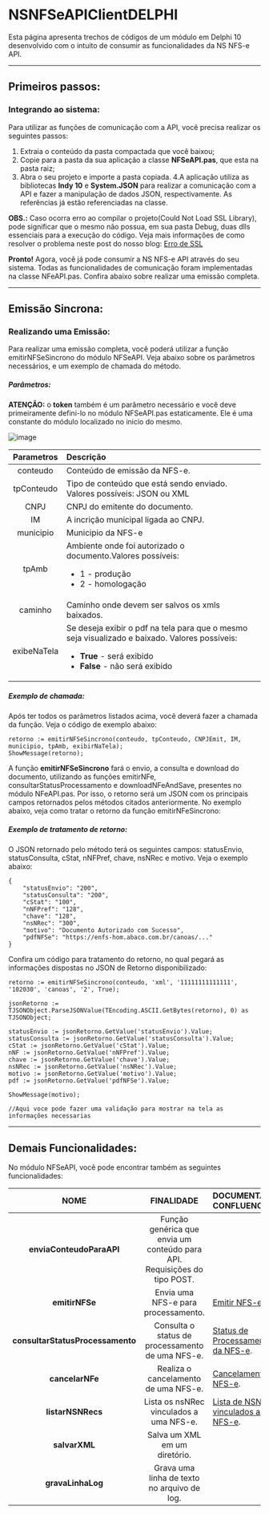 # NSNFSeAPIClientDELPHI

Esta página apresenta trechos de códigos de um módulo em Delphi 10 desenvolvido com o intuito de consumir as funcionalidades da NS NFS-e API.

-------

## Primeiros passos:

### Integrando ao sistema:

Para utilizar as funções de comunicação com a API, você precisa realizar os seguintes passos:

1. Extraia o conteúdo da pasta compactada que você baixou;
2. Copie para a pasta da sua aplicação a classe **NFSeAPI.pas**, que esta na pasta raiz;
3. Abra o seu projeto e importe a pasta copiada.
4.A aplicação utiliza as bibliotecas **Indy 10** e **System.JSON** para realizar a comunicação com a API e fazer a manipulação de dados JSON, respectivamente. As referências já estão referenciadas na classe.

**OBS.:** Caso ocorra erro ao compilar o projeto(Could Not Load SSL Library), pode significar que o mesmo não possua, em sua pasta Debug, duas dlls essenciais para a execução do código. Veja mais informações de como resolver o problema neste post do nosso blog: [Erro de SSL](https://nstecnologia.com.br/blog/could-not-load-ssl-library/)

**Pronto!**  Agora, você já pode consumir a NS NFS-e API através do seu sistema. Todas as funcionalidades de comunicação foram implementadas na classe NFeAPI.pas. Confira abaixo sobre realizar uma emissão completa.

------

## Emissão Sincrona:

### Realizando uma Emissão:

Para realizar uma emissão completa, você poderá utilizar a função emitirNFSeSincrono do módulo NFSeAPI. Veja abaixo sobre os parâmetros necessários, e um exemplo de chamada do método.

##### Parâmetros:

**ATENÇÃO:** o **token** também é um parâmetro necessário e você deve primeiramente defini-lo no módulo NFSeAPI.pas estaticamente. Ele é uma constante do módulo localizado no inicio do mesmo. 

![image](https://user-images.githubusercontent.com/54732019/80749107-59ba6180-8afc-11ea-87cc-cbcc3d246d77.png)


Parametros     | Descrição
:-------------:|:-----------
conteudo       | Conteúdo de emissão da NFS-e.
tpConteudo     | Tipo de conteúdo que está sendo enviado. Valores possíveis: JSON ou XML
CNPJ           | CNPJ do emitente do documento.
IM             | A incrição municipal ligada ao CNPJ. 
municipio      | Municipio da NFS-e
tpAmb          | Ambiente onde foi autorizado o documento.Valores possíveis:<ul> <li>1 - produção</li> <li>2 - homologação</li> </ul>
caminho        | Caminho onde devem ser salvos os xmls baixados.
exibeNaTela    | Se deseja exibir o pdf na tela para que o mesmo seja visualizado e baixado. Valores possíveis: <ul> <li>**True** - será exibido</li> <li>**False** - não será exibido</li> </ul> 

##### Exemplo de chamada:

Após ter todos os parâmetros listados acima, você deverá fazer a chamada da função. Veja o código de exemplo abaixo:
           
    retorno := emitirNFSeSincrono(conteudo, tpConteudo, CNPJEmit, IM, municipio, tpAmb, exibirNaTela);
    ShowMessage(retorno);

A função **emitirNFSeSincrono** fará o envio, a consulta e download do documento, utilizando as funções emitirNFe, consultarStatusProcessamento e downloadNFeAndSave, presentes no módulo NFeAPI.pas. Por isso, o retorno será um JSON com os principais campos retornados pelos métodos citados anteriormente. No exemplo abaixo, veja como tratar o retorno da função emitirNFeSincrono:

##### Exemplo de tratamento de retorno:

O JSON retornado pelo método terá os seguintes campos: statusEnvio, statusConsulta, cStat, nNFPref, chave, nsNRec e motivo. Veja o exemplo abaixo:

    {
        "statusEnvio": "200",
        "statusConsulta": "200",
        "cStat": "100",
		"nNFPref": "128", 
        "chave": "128",
		"nsNRec": "300",
        "motivo": "Documento Autorizado com Sucesso",
		"pdfNFSe": "https://enfs-hom.abaco.com.br/canoas/..."      
    }
      
Confira um código para tratamento do retorno, no qual pegará as informações dispostas no JSON de Retorno disponibilizado:

    retorno := emitirNFSeSincrono(conteudo, 'xml', '11111111111111', '102030', 'canoas', '2', True);

    jsonRetorno := TJSONObject.ParseJSONValue(TEncoding.ASCII.GetBytes(retorno), 0) as TJSONObject;

	statusEnvio := jsonRetorno.GetValue('statusEnvio').Value;
	statusConsulta := jsonRetorno.GetValue('statusConsulta').Value;
    cStat := jsonRetorno.GetValue('cStat').Value;
    nNF := jsonRetorno.GetValue('nNFPref').Value;
    chave := jsonRetorno.GetValue('chave').Value;
	nsNRec := jsonRetorno.GetValue('nsNRec').Value;
    motivo := jsonRetorno.GetValue('motivo').Value;
	pdf := jsonRetorno.GetValue('pdfNFSe').Value;
	
	ShowMessage(motivo);
    
	//Aqui voce pode fazer uma validação para mostrar na tela as informações necessarias
	
-----

## Demais Funcionalidades:

No módulo NFSeAPI, você pode encontrar também as seguintes funcionalidades:

NOME                     | FINALIDADE             | DOCUMENTAÇÂO CONFLUENCE
:-----------------------:|:----------------------:|:-----------------------
**enviaConteudoParaAPI** |Função genérica que envia um conteúdo para API. Requisições do tipo POST.|
**emitirNFSe** | Envia uma NFS-e para processamento.|[Emitir NFS-e](https://confluence.ns.eti.br/pages/viewpage.action?pageId=29037021#Emiss%C3%A3onaNFS-eAPI-Emiss%C3%A3odeNFS-e).
**consultarStatusProcessamento** | Consulta o status de processamento de uma NFS-e.| [Status de Processamento da NFS-e](https://confluence.ns.eti.br/pages/viewpage.action?pageId=29037021#Emiss%C3%A3onaNFS-eAPI-StatusdeProcessamentodaNFS-e).
**cancelarNFe** | Realiza o cancelamento de uma NFS-e. | [Cancelamento de NFS-e](https://confluence.ns.eti.br/display/PUB/Cancelamento+na+NFS-e+API#CancelamentonaNFS-eAPI-CancelamentodeNFS-e).
**listarNSNRecs** | Lista os nsNRec vinculados a uma NFS-e. | [Lista de NSNRecs vinculados a uma NFS-e](https://confluence.ns.eti.br/display/PUB/Listagem+de+NSNRecs+vinculados+a+uma+NFS-e+na+NFS-e+API).
**salvarXML** | Salva um XML em um diretório. | 
**gravaLinhaLog** | Grava uma linha de texto no arquivo de log. | 

